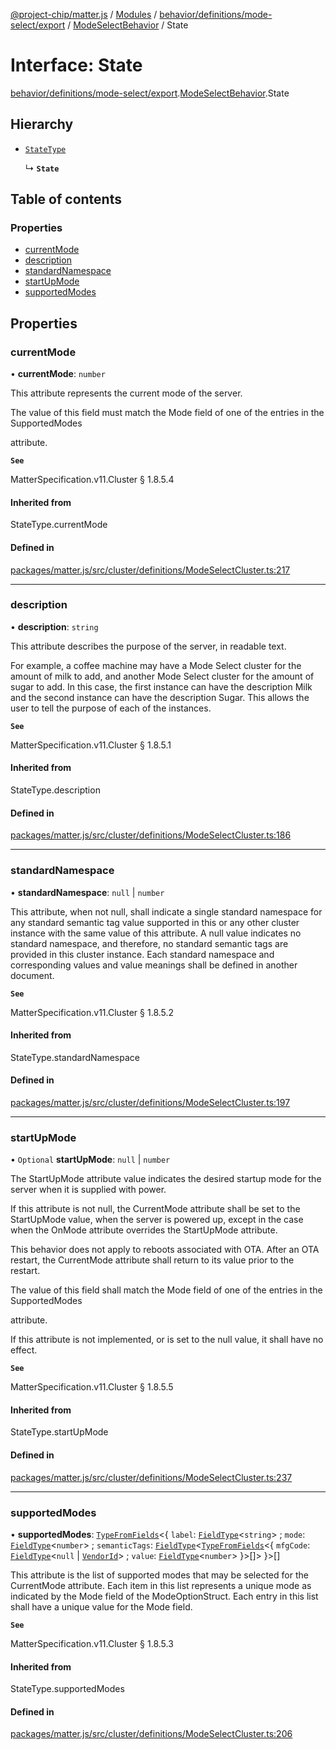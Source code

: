 [@project-chip/matter.js](../README.md) / [Modules](../modules.md) / [behavior/definitions/mode-select/export](../modules/behavior_definitions_mode_select_export.md) / [ModeSelectBehavior](../modules/behavior_definitions_mode_select_export.ModeSelectBehavior.md) / State

# Interface: State

[behavior/definitions/mode-select/export](../modules/behavior_definitions_mode_select_export.md).[ModeSelectBehavior](../modules/behavior_definitions_mode_select_export.ModeSelectBehavior.md).State

## Hierarchy

- [`StateType`](../modules/behavior_definitions_mode_select_export._internal_.md#statetype)

  ↳ **`State`**

## Table of contents

### Properties

- [currentMode](behavior_definitions_mode_select_export.ModeSelectBehavior.State.md#currentmode)
- [description](behavior_definitions_mode_select_export.ModeSelectBehavior.State.md#description)
- [standardNamespace](behavior_definitions_mode_select_export.ModeSelectBehavior.State.md#standardnamespace)
- [startUpMode](behavior_definitions_mode_select_export.ModeSelectBehavior.State.md#startupmode)
- [supportedModes](behavior_definitions_mode_select_export.ModeSelectBehavior.State.md#supportedmodes)

## Properties

### currentMode

• **currentMode**: `number`

This attribute represents the current mode of the server.

The value of this field must match the Mode field of one of the entries in the SupportedModes

attribute.

**`See`**

MatterSpecification.v11.Cluster § 1.8.5.4

#### Inherited from

StateType.currentMode

#### Defined in

[packages/matter.js/src/cluster/definitions/ModeSelectCluster.ts:217](https://github.com/project-chip/matter.js/blob/6d3b6a5d957d88a9231d6ecab4bb41f8133112be/packages/matter.js/src/cluster/definitions/ModeSelectCluster.ts#L217)

___

### description

• **description**: `string`

This attribute describes the purpose of the server, in readable text.

For example, a coffee machine may have a Mode Select cluster for the amount of milk to add, and another
Mode Select cluster for the amount of sugar to add. In this case, the first instance can have the
description Milk and the second instance can have the description Sugar. This allows the user to tell
the purpose of each of the instances.

**`See`**

MatterSpecification.v11.Cluster § 1.8.5.1

#### Inherited from

StateType.description

#### Defined in

[packages/matter.js/src/cluster/definitions/ModeSelectCluster.ts:186](https://github.com/project-chip/matter.js/blob/6d3b6a5d957d88a9231d6ecab4bb41f8133112be/packages/matter.js/src/cluster/definitions/ModeSelectCluster.ts#L186)

___

### standardNamespace

• **standardNamespace**: ``null`` \| `number`

This attribute, when not null, shall indicate a single standard namespace for any standard semantic tag
value supported in this or any other cluster instance with the same value of this attribute. A null
value indicates no standard namespace, and therefore, no standard semantic tags are provided in this
cluster instance. Each standard namespace and corresponding values and value meanings shall be defined
in another document.

**`See`**

MatterSpecification.v11.Cluster § 1.8.5.2

#### Inherited from

StateType.standardNamespace

#### Defined in

[packages/matter.js/src/cluster/definitions/ModeSelectCluster.ts:197](https://github.com/project-chip/matter.js/blob/6d3b6a5d957d88a9231d6ecab4bb41f8133112be/packages/matter.js/src/cluster/definitions/ModeSelectCluster.ts#L197)

___

### startUpMode

• `Optional` **startUpMode**: ``null`` \| `number`

The StartUpMode attribute value indicates the desired startup mode for the server when it is supplied
with power.

If this attribute is not null, the CurrentMode attribute shall be set to the StartUpMode value, when the
server is powered up, except in the case when the OnMode attribute overrides the StartUpMode attribute.

This behavior does not apply to reboots associated with OTA. After an OTA restart, the CurrentMode
attribute shall return to its value prior to the restart.

The value of this field shall match the Mode field of one of the entries in the SupportedModes

attribute.

If this attribute is not implemented, or is set to the null value, it shall have no effect.

**`See`**

MatterSpecification.v11.Cluster § 1.8.5.5

#### Inherited from

StateType.startUpMode

#### Defined in

[packages/matter.js/src/cluster/definitions/ModeSelectCluster.ts:237](https://github.com/project-chip/matter.js/blob/6d3b6a5d957d88a9231d6ecab4bb41f8133112be/packages/matter.js/src/cluster/definitions/ModeSelectCluster.ts#L237)

___

### supportedModes

• **supportedModes**: [`TypeFromFields`](../modules/tlv_export.md#typefromfields)\<\{ `label`: [`FieldType`](tlv_export.FieldType.md)\<`string`\> ; `mode`: [`FieldType`](tlv_export.FieldType.md)\<`number`\> ; `semanticTags`: [`FieldType`](tlv_export.FieldType.md)\<[`TypeFromFields`](../modules/tlv_export.md#typefromfields)\<\{ `mfgCode`: [`FieldType`](tlv_export.FieldType.md)\<``null`` \| [`VendorId`](../modules/datatype_export.md#vendorid)\> ; `value`: [`FieldType`](tlv_export.FieldType.md)\<`number`\>  }\>[]\>  }\>[]

This attribute is the list of supported modes that may be selected for the CurrentMode attribute. Each
item in this list represents a unique mode as indicated by the Mode field of the ModeOptionStruct. Each
entry in this list shall have a unique value for the Mode field.

**`See`**

MatterSpecification.v11.Cluster § 1.8.5.3

#### Inherited from

StateType.supportedModes

#### Defined in

[packages/matter.js/src/cluster/definitions/ModeSelectCluster.ts:206](https://github.com/project-chip/matter.js/blob/6d3b6a5d957d88a9231d6ecab4bb41f8133112be/packages/matter.js/src/cluster/definitions/ModeSelectCluster.ts#L206)
